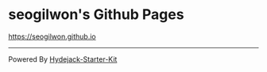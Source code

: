 # seogilwon's Github Pages

<https://seogilwon.github.io>

---
Powered By [Hydejack-Starter-Kit](https://github.com/hydecorp/hydejack-starter-kit)
